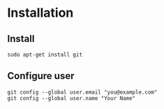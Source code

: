 # Installation

## Install
```
sudo apt-get install git
```

## Configure user
```
git config --global user.email "you@example.com"
git config --global user.name "Your Name"
```
